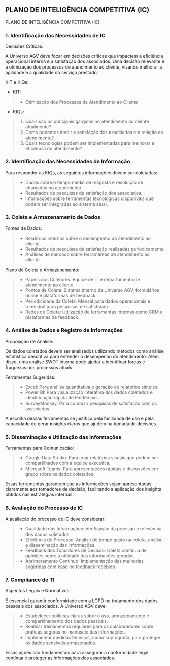 


## PLANO DE INTELIGÊNCIA COMPETITIVA (IC)

PLANO DE INTELIGÊNCIA COMPETITIVA (IC)

### 1. Identificação das Necessidades de IC

Decisões Críticas:

A Universo AGV deve focar em decisões críticas que impactem a eficiência operacional interna e a satisfação dos associados. Uma decisão relevante é a otimização dos processos de atendimento ao cliente, visando melhorar a agilidade e a qualidade do serviço prestado.

KIT e KIQs:

- KIT:
>- Otimização dos Processos de Atendimento ao Cliente

- KIQs:

>1. Quais são os principais gargalos no atendimento ao cliente atualmente?
>2. Como podemos medir a satisfação dos associados em relação ao atendimento?
>3. Quais tecnologias podem ser implementadas para melhorar a eficiência do atendimento?

### 2. Identificação das Necessidades de Informação

Para responder às KIQs, as seguintes informações devem ser coletadas:

>- Dados sobre o tempo médio de resposta e resolução de chamados no atendimento.
>- Resultados de pesquisas de satisfação dos associados.
>- Informações sobre ferramentas tecnológicas disponíveis que podem ser integradas ao sistema atual.

### 3. Coleta e Armazenamento de Dados

Fontes de Dados:
>- Relatórios internos sobre o desempenho do atendimento ao cliente.
>- Resultados de pesquisas de satisfação realizadas periodicamente.
>- Análises de mercado sobre ferramentas de atendimento ao cliente.

Plano de Coleta e Armazenamento:
>- Papéis dos Coletores: Equipe de TI e departamento de atendimento ao cliente.
>- Pontos de Coleta: Sistema interno da Universo AGV, formulários online e plataformas de feedback.
>- Periodicidade da Coleta: Mensal para dados operacionais e trimestral para pesquisas de satisfação.
>- Redes de Coleta: Utilização de ferramentas internas como CRM e plataformas de feedback.

### 4. Análise de Dados e Registro de Informações

Proposição de Análise:

Os dados coletados devem ser analisados utilizando métodos como análise estatística descritiva para entender o desempenho do atendimento. Além disso, uma análise SWOT interna pode ajudar a identificar forças e fraquezas nos processos atuais.

Ferramentas Sugeridas:

>- Excel: Para análise quantitativa e geração de relatórios simples.
>- Power BI: Para visualização interativa dos dados coletados e identificação rápida de tendências.
>- SurveyMonkey: Para conduzir pesquisas de satisfação com os associados.

A escolha dessas ferramentas se justifica pela facilidade de uso e pela capacidade de gerar insights claros que ajudem na tomada de decisões.

### 5. Disseminação e Utilização das Informações

Ferramentas para Comunicação:
>- Google Data Studio: Para criar relatórios visuais que podem ser compartilhados com a equipe executiva.
>- Microsoft Teams: Para apresentações rápidas e discussões em grupo sobre os dados coletados.

Essas ferramentas garantem que as informações sejam apresentadas claramente aos tomadores de decisão, facilitando a aplicação dos insights obtidos nas estratégias internas.

### 6. Avaliação do Processo de IC

A avaliação do processo de IC deve considerar:

>- Qualidade das Informações: Verificação da precisão e relevância dos dados coletados.
>- Eficiência do Processo: Análise do tempo gasto na coleta, análise e disseminação das informações.
>- Feedback dos Tomadores de Decisão: Coleta contínua de opiniões sobre a utilidade das informações geradas.
>- Aprimoramento Contínuo: Implementação das melhorias sugeridas com base no feedback recebido.

### 7. Compliance de TI

Aspectos Legais e Normativos:

É essencial garantir conformidade com a LGPD no tratamento dos dados pessoais dos associados. A Universo AGV deve:

>- Estabelecer políticas claras sobre o uso, armazenamento e compartilhamento dos dados pessoais.
>- Realizar treinamentos regulares para os colaboradores sobre práticas seguras no manuseio das informações.
>- Implementar medidas técnicas, como criptografia, para proteger os dados sensíveis armazenados.

Essas ações são fundamentais para assegurar a conformidade legal contínua e proteger as informações dos associados.